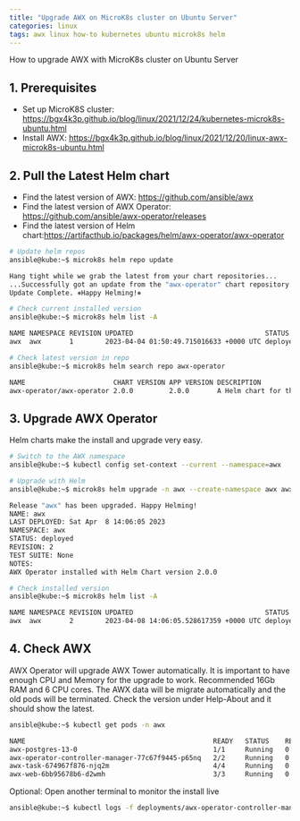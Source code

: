 ```yaml
---
title: "Upgrade AWX on MicroK8s cluster on Ubuntu Server"
categories: linux
tags: awx linux how-to kubernetes ubuntu microk8s helm
---
```


How to upgrade AWX with MicroK8s cluster on Ubuntu Server

## 1. Prerequisites

- Set up MicroK8S cluster: <https://bgx4k3p.github.io/blog/linux/2021/12/24/kubernetes-microk8s-ubuntu.html>
- Install AWX: <https://bgx4k3p.github.io/blog/linux/2021/12/20/linux-awx-microk8s-ubuntu.html>

## 2. Pull the Latest Helm chart

- Find the latest version of AWX: <https://github.com/ansible/awx>
- Find the latest version of AWX Operator: <https://github.com/ansible/awx-operator/releases>
- Find the latest version of Helm chart:<https://artifacthub.io/packages/helm/awx-operator/awx-operator>

```bash
# Update helm repos
ansible@kube:~$ microk8s helm repo update

Hang tight while we grab the latest from your chart repositories...
...Successfully got an update from the "awx-operator" chart repository
Update Complete. ⎈Happy Helming!⎈

# Check current installed version
ansible@kube:~$ microk8s helm list -A

NAME NAMESPACE REVISION UPDATED                                 STATUS   CHART              APP VERSION
awx  awx       1        2023-04-04 01:50:49.715016633 +0000 UTC deployed awx-operator-1.4.0 1.4.0   

# Check latest version in repo
ansible@kube:~$ microk8s helm search repo awx-operator

NAME                      CHART VERSION APP VERSION DESCRIPTION                      
awx-operator/awx-operator 2.0.0         2.0.0       A Helm chart for the AWX Operator
```

## 3. Upgrade AWX Operator

Helm charts make the install and upgrade very easy.

```bash
# Switch to the AWX namespace
ansible@kube:~$ kubectl config set-context --current --namespace=awx

# Upgrade with Helm
ansible@kube:~$ microk8s helm upgrade -n awx --create-namespace awx awx-operator/awx-operator

Release "awx" has been upgraded. Happy Helming!
NAME: awx
LAST DEPLOYED: Sat Apr  8 14:06:05 2023
NAMESPACE: awx
STATUS: deployed
REVISION: 2
TEST SUITE: None
NOTES:
AWX Operator installed with Helm Chart version 2.0.0

# Check installed version
ansible@kube:~$ microk8s helm list -A

NAME NAMESPACE REVISION UPDATED                                 STATUS   CHART              APP VERSION
awx  awx       2        2023-04-08 14:06:05.528617359 +0000 UTC deployed awx-operator-2.0.0 2.0.0      
```

## 4. Check AWX

AWX Operator will upgrade AWX Tower automatically. It is important to have enough CPU and Memory for the upgrade to work. Recommended 16Gb RAM and 6 CPU cores. The AWX data will be migrate automatically and the old pods will be terminated. Check the version under Help-About and it should show the latest.

```bash
ansible@kube:~$ kubectl get pods -n awx

NAME                                               READY   STATUS    RESTARTS   AGE
awx-postgres-13-0                                  1/1     Running   0          5d13h
awx-operator-controller-manager-77c67f9445-p65nq   2/2     Running   0          4m2s
awx-task-674967f876-njq2m                          4/4     Running   0          2m44s
awx-web-6bb95678b6-d2wmh                           3/3     Running   0          2m18s
```

Optional: Open another terminal to monitor the install live

```bash
ansible@kube:~$ kubectl logs -f deployments/awx-operator-controller-manager -c awx-manager
```
